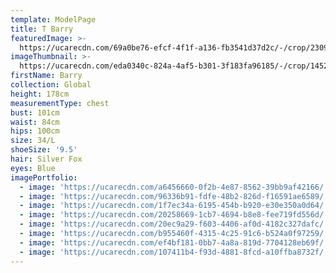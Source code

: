 ```yaml
---
template: ModelPage
title: T Barry
featuredImage: >-
  https://ucarecdn.com/69a0be76-efcf-4f1f-a136-fb3541d37d2c/-/crop/2309x1354/0,47/-/preview/
imageThumbnail: >-
  https://ucarecdn.com/eda0340c-824a-4af5-b301-3f183fa96185/-/crop/1452x1854/203,0/-/preview/
firstName: Barry
collection: Global
height: 178cm
measurementType: chest
bust: 101cm
waist: 84cm
hips: 100cm
size: 34/L
shoeSize: '9.5'
hair: Silver Fox
eyes: Blue
imagePortfolio:
  - image: 'https://ucarecdn.com/a6456660-0f2b-4e87-8562-39bb9af42166/'
  - image: 'https://ucarecdn.com/96336b91-fdfe-48b2-826d-f16591ae6589/'
  - image: 'https://ucarecdn.com/1f7ec34a-6195-454b-b920-e30e350a0d64/'
  - image: 'https://ucarecdn.com/20258669-1cb7-4694-b8e8-fee719fd556d/'
  - image: 'https://ucarecdn.com/20ec9a29-f603-4406-af0d-4182c327dafc/'
  - image: 'https://ucarecdn.com/b955460f-4315-4c25-91c6-b524a0f97259/'
  - image: 'https://ucarecdn.com/ef4bf181-0bb7-4a8a-819d-7704128eb69f/'
  - image: 'https://ucarecdn.com/107411b4-f93d-4881-8fcd-a10ffba8732f/'
---
```


